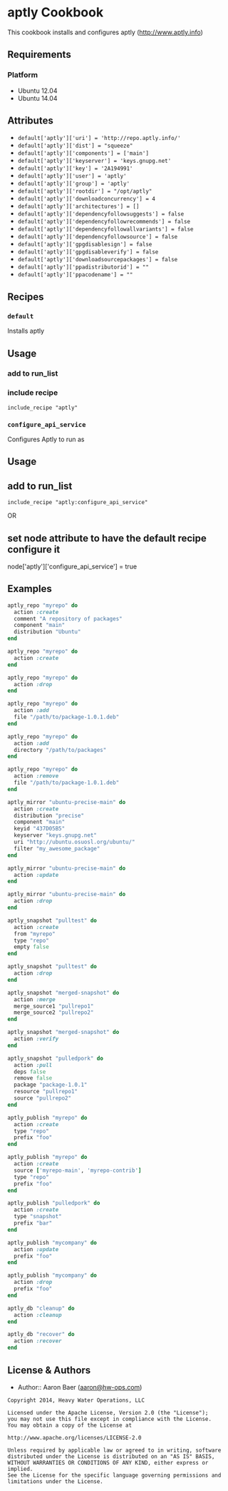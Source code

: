 aptly Cookbook
=====

This cookbook installs and configures aptly (http://www.aptly.info)

Requirements
------------

### Platform

* Ubuntu 12.04
* Ubuntu 14.04

Attributes
----------

* `default['aptly']['uri'] = 'http://repo.aptly.info/'`
* `default['aptly']['dist'] = "squeeze"`
* `default['aptly']['components'] = ['main']`
* `default['aptly']['keyserver'] = 'keys.gnupg.net'`
* `default['aptly']['key'] = '2A194991'`
* `default['aptly']['user'] = 'aptly'`
* `default['aptly']['group'] = 'aptly'`
* `default['aptly']['rootdir'] = "/opt/aptly"`
* `default['aptly']['downloadconcurrency'] = 4`
* `default['aptly']['architectures'] = []`
* `default['aptly']['dependencyfollowsuggests'] = false`
* `default['aptly']['dependencyfollowrecommends'] = false`
* `default['aptly']['dependencyfollowallvariants'] = false`
* `default['aptly']['dependencyfollowsource'] = false`
* `default['aptly']['gpgdisablesign'] = false`
* `default['aptly']['gpgdisableverify'] = false`
* `default['aptly']['downloadsourcepackages'] = false`
* `default['aptly']['ppadistributorid'] = ""`
* `default['aptly']['ppacodename'] = ""`

Recipes
-------
### `default`

Installs aptly

Usage
-----
### add to run_list

### include recipe
`include_recipe "aptly"`

### `configure_api_service`

Configures Aptly to run as

Usage
-----

## add to run_list
`include_recipe "aptly:configure_api_service"`

OR

## set node attribute to have the default recipe configure it
node['aptly']['configure_api_service'] = true

Examples
---------

```ruby
aptly_repo "myrepo" do
  action :create
  comment "A repository of packages"
  component "main"
  distribution "Ubuntu"
end
```

```ruby
aptly_repo "myrepo" do
  action :create
end
```

```ruby
aptly_repo "myrepo" do
  action :drop
end
```

```ruby
aptly_repo "myrepo" do
  action :add
  file "/path/to/package-1.0.1.deb"
end
```

```ruby
aptly_repo "myrepo" do
  action :add
  directory "/path/to/packages"
end
```

```ruby
aptly_repo "myrepo" do
  action :remove
  file "/path/to/package-1.0.1.deb"
end
```

```ruby
aptly_mirror "ubuntu-precise-main" do
  action :create
  distribution "precise"
  component "main"
  keyid "437D05B5"
  keyserver "keys.gnupg.net"
  uri "http://ubuntu.osuosl.org/ubuntu/"
  filter "my_awesome_package"
end
```

```ruby
aptly_mirror "ubuntu-precise-main" do
  action :update
end
```

```ruby
aptly_mirror "ubuntu-precise-main" do
  action :drop
end
```

```ruby
aptly_snapshot "pulltest" do
  action :create
  from "myrepo"
  type "repo"
  empty false
end
```

```ruby
aptly_snapshot "pulltest" do
  action :drop
end
```

```ruby
aptly_snapshot "merged-snapshot" do
  action :merge
  merge_source1 "pullrepo1"
  merge_source2 "pullrepo2"
end
```

```ruby
aptly_snapshot "merged-snapshot" do
  action :verify
end
```

```ruby
aptly_snapshot "pulledpork" do
  action :pull
  deps false
  remove false
  package "package-1.0.1"
  resource "pullrepo1"
  source "pullrepo2"
end
```

```ruby
aptly_publish "myrepo" do
  action :create
  type "repo"
  prefix "foo"
end
```

```ruby
aptly_publish "myrepo" do
  action :create
  source ['myrepo-main', 'myrepo-contrib']
  type "repo"
  prefix "foo"
end
```

```ruby
aptly_publish "pulledpork" do
  action :create
  type "snapshot"
  prefix "bar"
end
```

```ruby
aptly_publish "mycompany" do
  action :update
  prefix "foo"
end
```

```ruby
aptly_publish "mycompany" do
  action :drop
  prefix "foo"
end
```

```ruby
aptly_db "cleanup" do
  action :cleanup
end
```

```ruby
aptly_db "recover" do
  action :recover
end
```


License & Authors
-----------------
- Author:: Aaron Baer (aaron@hw-ops.com)

```text
Copyright 2014, Heavy Water Operations, LLC

Licensed under the Apache License, Version 2.0 (the "License");
you may not use this file except in compliance with the License.
You may obtain a copy of the License at

http://www.apache.org/licenses/LICENSE-2.0

Unless required by applicable law or agreed to in writing, software
distributed under the License is distributed on an "AS IS" BASIS,
WITHOUT WARRANTIES OR CONDITIONS OF ANY KIND, either express or implied.
See the License for the specific language governing permissions and
limitations under the License.
```
